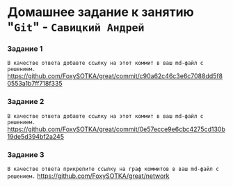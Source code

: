 # Домашнее задание к занятию "`Git`" - `Савицкий Андрей`


### Задание 1

`В качестве ответа добавте ссылку на этот коммит в ваш md-файл с решением.`
https://github.com/FoxySOTKA/great/commit/c90a62c46c3e6c7088dd5f80553a1b7ff718f335


### Задание 2

`В качестве ответа добавте ссылку на этот коммит в ваш md-файл с решением.`
https://github.com/FoxySOTKA/great/commit/0e57ecce9e6cbc4275cd130b19de5d394bf2a245


### Задание 3

`В качестве ответа прикрепите ссылку на граф коммитов в ваш md-файл с решением.`
https://github.com/FoxySOTKA/great/network
